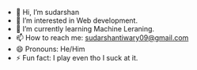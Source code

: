 - 👋 Hi, I’m sudarshan
- 👀 I’m interested in Web development.
- 🌱 I’m currently learning Machine Leraning.
- 📫 How to reach me: sudarshantiwary09@gmail.com
- 😄 Pronouns: He/Him
- ⚡ Fun fact: I play even tho I suck at it.

<!---
ttsudarshan/ttsudarshan is a ✨ special ✨ repository because its `README.md` (this file) appears on your GitHub profile.
You can click the Preview link to take a look at your changes.
--->
